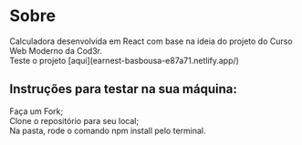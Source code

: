 
<h1>Sobre</h1>
Calculadora desenvolvida em React com base na ideia do projeto do Curso Web Moderno da Cod3r.</br>
Teste o projeto [aqui](earnest-basbousa-e87a71.netlify.app/)

<h2>Instruções para testar na sua máquina:</h2>
Faça um Fork;</br>
Clone o repositório para seu local;</br>
Na pasta, rode o comando npm install pelo terminal.
